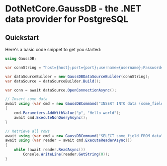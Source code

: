 # DotNetCore.GaussDB - the .NET data provider for PostgreSQL

## Quickstart

Here's a basic code snippet to get you started:

```csharp
using GaussDB;

var connString = "host={host};port={port};username={username};Password={password};database={database}";

var dataSourceBuilder = new GaussDBDataSourceBuilder(connString);
var dataSource = dataSourceBuilder.Build();

var conn = await dataSource.OpenConnectionAsync();

// Insert some data
await using (var cmd = new GaussDBCommand("INSERT INTO data (some_field) VALUES (@p)", conn))
{
    cmd.Parameters.AddWithValue("p", "Hello world");
    await cmd.ExecuteNonQueryAsync();
}

// Retrieve all rows
await using (var cmd = new GaussDBCommand("SELECT some_field FROM data", conn))
await using (var reader = await cmd.ExecuteReaderAsync())
{
    while (await reader.ReadAsync())
        Console.WriteLine(reader.GetString(0));
}
```